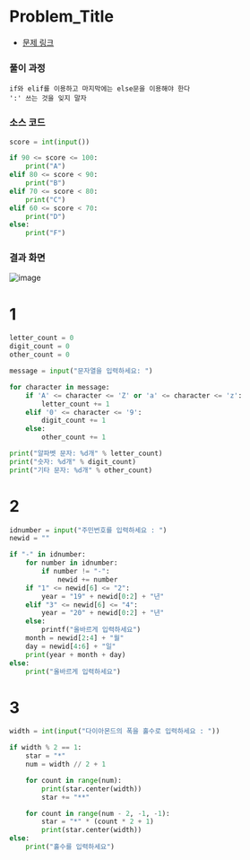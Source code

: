 # Problem_Title

 - [문제 링크](https://www.acmicpc.net/problem/9498)

### 풀이 과정  
```
if와 elif를 이용하고 마지막에는 else문을 이용해야 한다
':' 쓰는 것을 잊지 말자
```

### 소스 코드

```py
score = int(input())

if 90 <= score <= 100:
    print("A")
elif 80 <= score < 90:
    print("B")
elif 70 <= score < 80:
    print("C")
elif 60 <= score < 70:
    print("D")
else:
    print("F")
```

### 결과 화면
![image](https://github.com/gnbhub/20232_Python_Basic/assets/127831078/b4b425db-1500-46e8-bbfe-ecb8f9e420ba)

# 1
```py
letter_count = 0
digit_count = 0
other_count = 0

message = input("문자열을 입력하세요: ")

for character in message:
    if 'A' <= character <= 'Z' or 'a' <= character <= 'z':
        letter_count += 1
    elif '0' <= character <= '9':
        digit_count += 1
    else:
        other_count += 1

print("알파벳 문자: %d개" % letter_count)
print("숫자: %d개" % digit_count)
print("기타 문자: %d개" % other_count)

```
# 2
```py
idnumber = input("주민번호를 입력하세요 : ")
newid = ""

if "-" in idnumber:
    for number in idnumber:
        if number != "-":
            newid += number
    if "1" <= newid[6] <= "2":
        year = "19" + newid[0:2] + "년"
    elif "3" <= newid[6] <= "4":
        year = "20" + newid[0:2] + "년"
    else:
        printf("올바르게 입력하세요")
    month = newid[2:4] + "월"
    day = newid[4:6] + "일"
    print(year + month + day)
else:
    print("올바르게 입력하세요")
```
# 3
```py
width = int(input("다이아몬드의 폭을 홀수로 입력하세요 : "))

if width % 2 == 1:
    star = "*"
    num = width // 2 + 1

    for count in range(num):
        print(star.center(width))
        star += "**"

    for count in range(num - 2, -1, -1):
        star = "*" * (count * 2 + 1)
        print(star.center(width))
else:
    print("홀수를 입력하세요")

```
